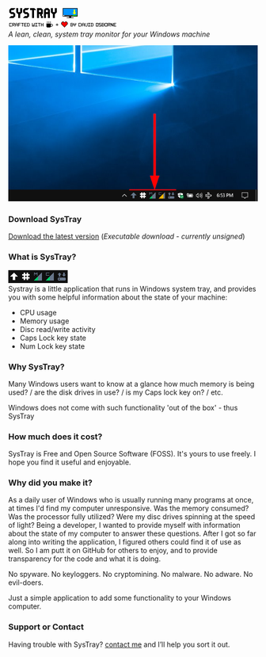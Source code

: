 ![SysTray logo](assets/systray.png)<br>
![Crafted by](assets/craftedby.png)<br>
*A lean, clean, system tray monitor for your Windows machine*

![Systray In Taskbar](assets/Desktop-00.png)

### Download SysTray
[Download the latest version](https://github.com/david-osborne/SysTray/releases/tag/v0.1-beta)  (*Executable download - currently unsigned*)

### What is SysTray?
![SysTray Animated](assets/SysTray.gif)<br>
Systray is a little application that runs in Windows system tray, and provides you with some helpful information about the state of your machine:
- CPU usage
- Memory usage
- Disc read/write activity
- Caps Lock key state
- Num Lock key state

### Why SysTray?
Many Windows users want to know at a glance how much memory is being used? / are the disk drives in use? / is my Caps lock key on? / etc.

Windows does not come with such functionality 'out of the box' - thus SysTray

### How much does it cost?
SysTray is Free and Open Source Software (FOSS).  It's yours to use freely.  I hope you find it useful and enjoyable.

### Why did you make it?
As a daily user of Windows who is usually running many programs at once, at times I'd find my computer unresponsive.  Was the memory consumed?  Was the processor fully utilized?  Were my disc drives spinning at the speed of light?  Being a developer, I wanted to provide myself with information about the state of my computer to answer these questions.  After I got so far along into writing the application, I figured others could find it of use as well.  So I am putt it on GitHub for others to enjoy, and to provide transparency for the code and what it is doing.

No spyware.  No keyloggers.  No cryptomining.  No malware.  No adware.  No evil-doers.

Just a simple application to add some functionality to your Windows computer.

### Support or Contact

Having trouble with SysTray? [contact me](mailto://systray@outlook.com) and I’ll help you sort it out.

